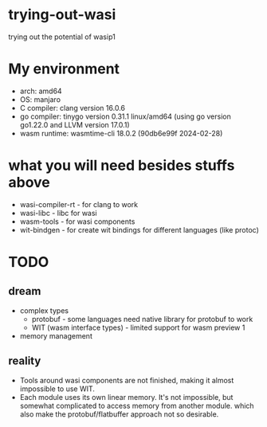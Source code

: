 # trying-out-wasi
trying out the potential of wasip1

# My environment
- arch:         amd64
- OS:           manjaro
- C compiler:   clang version 16.0.6
- go compiler:  tinygo version 0.31.1 linux/amd64 (using go version go1.22.0 and LLVM version 17.0.1)
- wasm runtime: wasmtime-cli 18.0.2 (90db6e99f 2024-02-28)

# what you will need besides stuffs above
- wasi-compiler-rt  - for clang to work
- wasi-libc         - libc for wasi
- wasm-tools        - for wasi components
- wit-bindgen       - for create wit bindings for different languages (like protoc)

# TODO
## dream
- complex types
    - protobuf                      - some languages need native library for protobuf to work
    - WIT (wasm interface types)    - limited support for wasm preview 1
- memory management
## reality
- Tools around wasi components are not finished, making it almost impossible to use WIT. 
- Each module uses its own linear memory. It's not impossible, but somewhat complicated to access memory from another module. which also make the protobuf/flatbuffer approach not so desirable.
